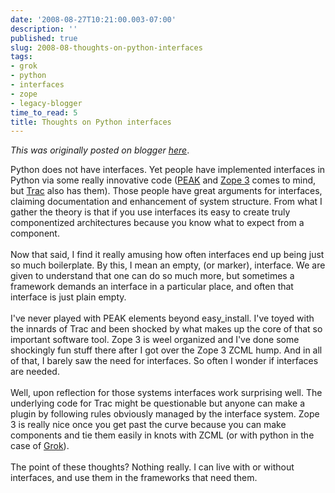 ```yaml
---
date: '2008-08-27T10:21:00.003-07:00'
description: ''
published: true
slug: 2008-08-thoughts-on-python-interfaces
tags:
- grok
- python
- interfaces
- zope
- legacy-blogger
time_to_read: 5
title: Thoughts on Python interfaces
---
```


*This was originally posted on blogger [here](https://pydanny.blogspot.com/2008/08/thoughts-on-python-interfaces.html)*.

Python does not have interfaces.  Yet people have implemented interfaces in Python via some really innovative code (<a href="http://peak.telecommunity.com/">PEAK</a> and <a href="http://wiki.zope.org/zope3/Zope3Wiki">Zope 3</a> comes to mind, but <a href="http://trac.edgewall.org/">Trac</a> also has them).  Those people have great arguments for interfaces, claiming documentation and enhancement of system structure.  From what I gather the theory is that if you use interfaces its easy to create truly componentized architectures because you know what to expect from a component.<br /><br />Now that said, I find it really amusing how often interfaces end up being just so much boilerplate.  By this, I mean an empty, (or marker), interface.  We are given to understand that one can do so much more, but sometimes a framework demands an interface in a particular place, and often that interface is just plain empty.<br /><br />I've never played with PEAK elements beyond easy_install.  I've toyed with the innards of Trac and been shocked by what makes up the core of that so important software tool.  Zope 3 is weel organized and I've done some shockingly fun stuff there after I got over the Zope 3 ZCML hump.  And in all of that, I barely saw the need for interfaces.  So often I wonder if interfaces are needed.<br /><br />Well, upon reflection for those systems interfaces work surprising well.  The underlying code for Trac might be questionable but anyone can make a plugin by following rules obviously managed by the interface system.  Zope 3 is really nice once you get past the curve because you can make components and tie them easily in knots with ZCML (or with python in the case of <a href="http://grok.zope.org/">Grok</a>).<br /><br />The point of these thoughts?  Nothing really.  I can live with or without interfaces, and use them in the frameworks that need them.